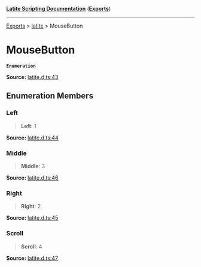 [**Latite Scripting Documentation**](../../README.md) ([**Exports**](../../exports.md))

---

[Exports](../../exports.md) > [latite](../index.md) > MouseButton

# MouseButton

**`Enumeration`**

**Source:** [latite.d.ts:43](https://github.com/LatiteScripting/latitescripting.github.io/blob/a8bf81d/definitions/latite.d.ts#L43)

## Enumeration Members

### Left

> **Left**: 1

**Source:** [latite.d.ts:44](https://github.com/LatiteScripting/latitescripting.github.io/blob/a8bf81d/definitions/latite.d.ts#L44)

### Middle

> **Middle**: 3

**Source:** [latite.d.ts:46](https://github.com/LatiteScripting/latitescripting.github.io/blob/a8bf81d/definitions/latite.d.ts#L46)

### Right

> **Right**: 2

**Source:** [latite.d.ts:45](https://github.com/LatiteScripting/latitescripting.github.io/blob/a8bf81d/definitions/latite.d.ts#L45)

### Scroll

> **Scroll**: 4

**Source:** [latite.d.ts:47](https://github.com/LatiteScripting/latitescripting.github.io/blob/a8bf81d/definitions/latite.d.ts#L47)
